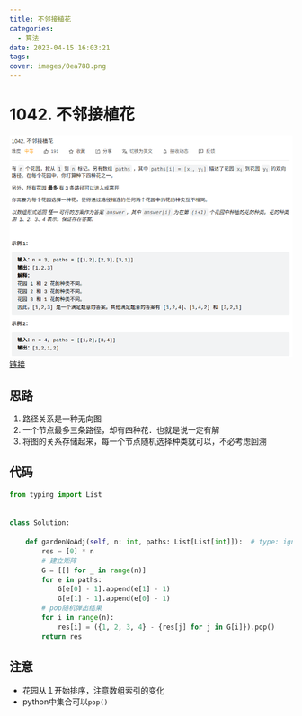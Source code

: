 ```yaml
---
title: 不邻接植花
categories:
  - 算法
date: 2023-04-15 16:03:21
tags:
cover: images/0ea788.png
---
```


# 1042. 不邻接植花

![不邻接植花](images/0ea788.png)
[链接](https://leetcode.cn/problems/flower-planting-with-no-adjacent/)

## 思路

1. 路径关系是一种无向图
2. 一个节点最多三条路径，却有四种花．也就是说一定有解
3. 将图的关系存储起来，每一个节点随机选择种类就可以，不必考虑回溯

## 代码

```python
from typing import List


class Solution:

	def gardenNoAdj(self, n: int, paths: List[List[int]]):  # type: ignore
		res = [0] * n
		# 建立矩阵
		G = [[] for _ in range(n)]
		for e in paths:
			G[e[0] - 1].append(e[1] - 1)
			G[e[1] - 1].append(e[0] - 1)
		# pop随机弹出结果
		for i in range(n):
			res[i] = ({1, 2, 3, 4} - {res[j] for j in G[i]}).pop()
		return res
```

## 注意

- 花园从１开始排序，注意数组索引的变化
- python中集合可以`pop()`
